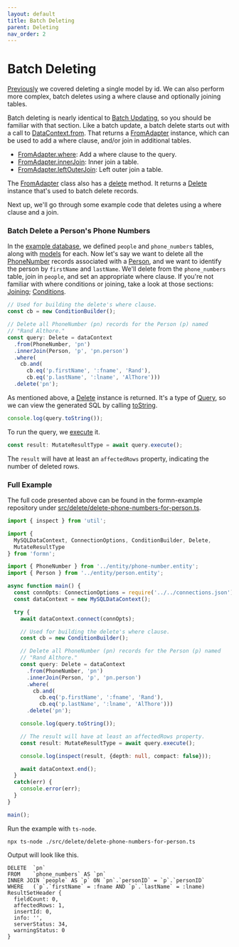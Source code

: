 ```yaml
---
layout: default
title: Batch Deleting
parent: Deleting
nav_order: 2
---
```


# Batch Deleting

[Previously](./deleting-a-model.html) we covered deleting a single model by id.
We can also perform more complex, batch deletes using a where clause and
optionally joining tables.

Batch deleting is nearly identical to [Batch
Updating](../updating/batch-updating.html), so you should be familiar with that
section.  Like a batch update, a batch delete starts out with a call to
[DataContext.from](../../api-doc/latest/classes/datacontext.html#from).  That
returns a [FromAdapter](../../api-doc/latest/classes/fromadapter.html) instance,
which can be used to add a where clause, and/or join in additional tables.

* [FromAdapter.where](../../api-doc/latest/classes/fromadapter.html#where):
  Add a where clause to the query.
* [FromAdapter.innerJoin](../../api-doc/latest/classes/fromadapter.html#innerjoin):
  Inner join a table.
* [FromAdapter.leftOuterJoin](../../api-doc/latest/classes/fromadapter.html#leftouterjoin):
  Left outer join a table.

The [FromAdapter](../../api-doc/latest/classes/fromadapter.html) class also has
a [delete](../../api-doc/latest/classes/fromadapter.html#delete) method.  It
returns a [Delete](../../api-doc/latest/classes/delete.html) instance that's
used to batch delete records.

Next up, we'll go through some example code that deletes using a where clause
and a join.

### Batch Delete a Person's Phone Numbers

In the [example database](../getting-started/tutorial-database-setup.html), we
defined `people` and `phone_numbers` tables, along with [models](../models/)
for each.  Now let's say we want to delete all the
[PhoneNumber](https://github.com/benbotto/formn-example/blob/master/src/entity/phone-number.entity.ts)
records associated with a
[Person](https://github.com/benbotto/formn-example/blob/master/src/entity/person.entity.ts),
and we want to identify the person by `firstName` and `lastName`.  We'll
delete from the `phone_numbers` table, join in `people`, and set an
appropriate where clause.  If you're not familiar with where conditions or
joining, take a look at those sections:
[Joining](../retrieving/joining.html);
[Conditions](../retrieving/conditions.html).

```typescript
// Used for building the delete's where clause.
const cb = new ConditionBuilder();

// Delete all PhoneNumber (pn) records for the Person (p) named
// "Rand Althore."
const query: Delete = dataContext
  .from(PhoneNumber, 'pn')
  .innerJoin(Person, 'p', 'pn.person')
  .where(
    cb.and(
      cb.eq('p.firstName', ':fname', 'Rand'),
      cb.eq('p.lastName', ':lname', 'AlThore')))
  .delete('pn');
```

As mentioned above, a [Delete](../../api-doc/latest/classes/delete.html)
instance is returned.  It's a type of
[Query](../../api-doc/latest/classes/query.html), so we can view the generated
SQL by calling [toString](../../api-doc/latest/classes/delete.html#tostring).

```typescript
console.log(query.toString());
```

To run the query, we
[execute](../../api-doc/latest/classes/delete.html#execute) it.

```typescript
const result: MutateResultType = await query.execute();
```

The `result` will have at least an `affectedRows` property, indicating the
number of deleted rows.

### Full Example

The full code presented above can be found in the formn-example repository
under
[src/delete/delete-phone-numbers-for-person.ts](https://github.com/benbotto/formn-example/blob/master/src/delete/delete-phone-numbers-for-person.ts).

```typescript
import { inspect } from 'util';

import {
  MySQLDataContext, ConnectionOptions, ConditionBuilder, Delete,
  MutateResultType
} from 'formn';

import { PhoneNumber } from '../entity/phone-number.entity';
import { Person } from '../entity/person.entity';

async function main() {
  const connOpts: ConnectionOptions = require('../../connections.json');
  const dataContext = new MySQLDataContext();

  try {
    await dataContext.connect(connOpts);

    // Used for building the delete's where clause.
    const cb = new ConditionBuilder();

    // Delete all PhoneNumber (pn) records for the Person (p) named
    // "Rand Althore."
    const query: Delete = dataContext
      .from(PhoneNumber, 'pn')
      .innerJoin(Person, 'p', 'pn.person')
      .where(
        cb.and(
          cb.eq('p.firstName', ':fname', 'Rand'),
          cb.eq('p.lastName', ':lname', 'AlThore')))
      .delete('pn');

    console.log(query.toString());

    // The result will have at least an affectedRows property.
    const result: MutateResultType = await query.execute();

    console.log(inspect(result, {depth: null, compact: false}));

    await dataContext.end();
  }
  catch(err) {
    console.error(err);
  }
}

main();
```

Run the example with `ts-node`.

```
npx ts-node ./src/delete/delete-phone-numbers-for-person.ts
```

Output will look like this.

```
DELETE  `pn`
FROM    `phone_numbers` AS `pn`
INNER JOIN `people` AS `p` ON `pn`.`personID` = `p`.`personID`
WHERE   (`p`.`firstName` = :fname AND `p`.`lastName` = :lname)
ResultSetHeader {
  fieldCount: 0,
  affectedRows: 1,
  insertId: 0,
  info: '',
  serverStatus: 34,
  warningStatus: 0
}
```

